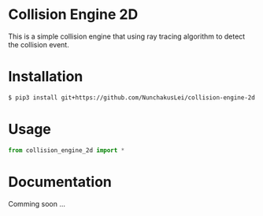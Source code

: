 # Collision Engine 2D
This is a simple collision engine that using ray tracing algorithm to detect the collision event. 

# Installation

```bash
$ pip3 install git+https://github.com/NunchakusLei/collision-engine-2d
```

# Usage

```python
from collision_engine_2d import *
```

# Documentation
Comming soon ...